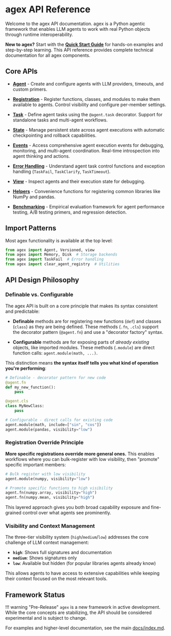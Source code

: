 # agex API Reference

Welcome to the agex API documentation. agex is a Python agentic framework that enables LLM agents to work with real Python objects through runtime interoperability.

**New to agex?** Start with the **[Quick Start Guide](../quick-start.md)** for hands-on examples and step-by-step learning. This API reference provides complete technical documentation for all agex components.

## Core APIs

- **[Agent](agent.md)** -
Create and configure agents with LLM providers, timeouts, and custom primers.

- **[Registration](registration.md)** -
Register functions, classes, and modules to make them available to agents. Control visibility and configure per-member settings.

- **[Task](task.md)** -
Define agent tasks using the `@agent.task` decorator. Support for standalone tasks and multi-agent workflows.

- **[State](state.md)** -
Manage persistent state across agent executions with automatic checkpointing and rollback capabilities.

- **[Events](events.md)** -
Access comprehensive agent execution events for debugging, monitoring, and multi-agent coordination. Real-time introspection into agent thinking and actions.

- **[Error Handling](errors.md)** -
Understand agent task control functions and exception handling (`TaskFail`, `TaskClarify`, `TaskTimeout`).

- **[View](view.md)** -
Inspect agents and their execution state for debugging.

- **[Helpers](helpers.md)** -
Convenience functions for registering common libraries like NumPy and pandas.

- **[Benchmarking](benchmarking.md)** -
Empirical evaluation framework for agent performance testing, A/B testing primers, and regression detection.

## Import Patterns

Most agex functionality is available at the top level:

```python
from agex import Agent, Versioned, view
from agex import Memory, Disk  # Storage backends
from agex import TaskFail  # Error handling
from agex import clear_agent_registry  # Utilities
```

## API Design Philosophy

### Definable vs. Configurable

The agex API is built on a core principle that makes its syntax consistent and predictable:

- **Definable** methods are for registering new functions (`def`) and classes (`class`) as they are being defined. These methods (`.fn`, `.cls`) support the decorator pattern (`@agent.fn`) and use a "decorator factory" syntax.

- **Configurable** methods are for exposing parts of *already existing* objects, like imported modules. These methods (`.module`) are direct function calls: `agent.module(math, ...)`.

This distinction means **the syntax itself tells you what kind of operation you're performing**:

```python
# Definable - decorator pattern for new code
@agent.fn
def my_new_function():
    pass

@agent.cls
class MyNewClass:
    pass

# Configurable - direct calls for existing code  
agent.module(math, include=["sin", "cos"])
agent.module(pandas, visibility="low")
```

### Registration Override Principle

**More specific registrations override more general ones.** This enables workflows where you can bulk-register with low visibility, then "promote" specific important members:

```python
# Bulk register with low visibility
agent.module(numpy, visibility="low")

# Promote specific functions to high visibility
agent.fn(numpy.array, visibility="high")
agent.fn(numpy.mean, visibility="high")
```

This layered approach gives you both broad capability exposure and fine-grained control over what agents see prominently.

### Visibility and Context Management

The three-tier visibility system (`high`/`medium`/`low`) addresses the core challenge of LLM context management:

- **`high`**: Shows full signatures and documentation
- **`medium`**: Shows signatures only
- **`low`**: Available but hidden (for popular libraries agents already know)

This allows agents to have access to extensive capabilities while keeping their context focused on the most relevant tools.

## Framework Status

!!! warning "Pre-Release"
    `agex` is a new framework in active development. While the core concepts are stabilizing, the API should be considered experimental and is subject to change.

For examples and higher-level documentation, see the main [docs/index.md](../index.md).
